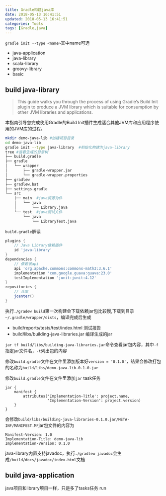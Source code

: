 ```yaml
---
title: Gradle构建java库
date: 2018-05-13 16:41:51
updated: 2018-05-13 16:41:51
categories: Tools
tags: [Gradle,java]
---
```


`gradle init --type <name>`其中name可选

* java-application
* java-library
* scala-library
* groovy-library
* basic

## build java-library

> This guide walks you through the process of using Gradle’s Build Init plugin to produce a JVM library which is suitable for consumption by other JVM libraries and applications.

本指南引导您完成使用Gradle的Build Init插件生成适合其他JVM库和应用程序使用的JVM库的过程。

```bash
mkdir demo-java-lib #创建项目目录
cd demo-java-lib
gradle init --type java-library  #初始化构建为java-library
tree #查看生成的目录树
├── build.gradle
├── gradle
│   └── wrapper
│       ├── gradle-wrapper.jar
│       └── gradle-wrapper.properties
├── gradlew
├── gradlew.bat
├── settings.gradle
└── src
    ├── main  #java资源为件
    │   └── java  
    │       └── Library.java
    └── test  #java测试文件
        └── java
            └── LibraryTest.java

```

`build.gradle`解读

```groovy
plugins {
    // Java Library依赖插件
    id 'java-library'
}
dependencies {
    // 依赖该api
    api 'org.apache.commons:commons-math3:3.6.1'
    implementation 'com.google.guava:guava:23.0'
    testImplementation 'junit:junit:4.12'
}
repositories {
    // 仓库
    jcenter()
}
```

执行`./gradew build`第一次构建会下载依赖jar包比较慢,下载到目录`~/.gradle/wrapper/dists`，编译完成后生成

* build/reports/tests/test/index.html 测试报告
* build/libs/building-java-libraries.jar 编译生成的jar

`jar tf build/libs/building-java-libraries.jar`命令查看jar包内容，其中`-f`指定jar文件名，`-t`列出包的内容

修改`build.gradle`文件在文件里添加版本好`version = '0.1.0'`，结果会修改打包的名称为`build/libs/demo-java-lib-0.1.0.jar`

修改`build.gradle`文件在文件里添加`jar` task任务

```
jar {
    manifest {
        attributes('Implementation-Title': project.name,
                   'Implementation-Version': project.version)
    }
}
```

会修改`build/libs/building-java-libraries-0.1.0.jar/META-INF/MANIFEST.MF`jar包文件的内容为

```properties
Manifest-Version: 1.0
Implementation-Title: demo-java-lib
Implementation-Version: 0.1.0
```

java-library内置支持javadoc，执行`./gradlew javadoc`会生成`/build/docs/javadoc/index.html`文档

## build java-application

java项目和library项目一样，只是多了tasks任务 run